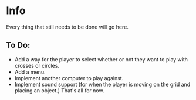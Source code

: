 # Info
Every thing that still needs to be done will go here.
## To Do:
* Add a way for the player to select whether or not they want to play with crosses or circles.
* Add a menu.
* Implement another computer to play against.
* Implement sound support (for when the player is moving on the grid and placing an object.)
That's all for now.